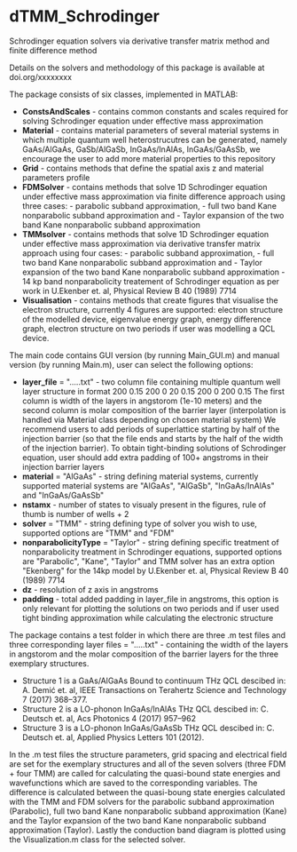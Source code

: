 # dTMM_Schrodinger
Schrodinger equation solvers via derivative transfer matrix method and finite difference method

Details on the solvers and methodology of this package is available at doi.org/xxxxxxxx

The package consists of six classes, implemented in MATLAB:
  - **ConstsAndScales** - contains common constants and scales required for solving Schrodinger equation under effective mass approximation
  - **Material** - contains material parameters of several material systems in which multiple quantum well heterostrucutres can be generated, namely GaAs/AlGaAs, GaSb/AlGaSb, InGaAs/InAlAs, InGaAs/GaAsSb, we encourage the user to add more material properties to this repository
  - **Grid** - contains methods that define the spatial axis z and material parameters profile
  - **FDMSolver** - contains methods that solve 1D Schrodinger equation under effective mass approximation via finite difference approach using three cases:
          - parabolic subband approximation,
          - full two band Kane nonparabolic subband approximation and
          - Taylor expansion of the two band Kane nonparabolic subband approximation
  - **TMMsolver** - contains methods that solve 1D Schrodinger equation under effective mass approximation via derivative transfer matrix approach using four cases: 
          - parabolic subband approximation,
          - full two band Kane nonparabolic subband approximation and
          - Taylor expansion of the two band Kane nonparabolic subband approximation
          - 14 kp band nonparabolicity treatement of Schrodinger equation as per work in  U.Ekenber et. al, Physical Review B 40 (1989) 7714
   -  **Visualisation** - contains methods that create figures that visualise the electron structure, currently 4 figures are supported: electron structure of the modelled device, eigenvalue energy graph, energy difference graph, electron structure on two periods if user was modelling a QCL device.

The main code contains GUI version (by running Main_GUI.m) and manual version (by running Main.m), user can select the following options:
   -  **layer_file** = ".....txt" - two column file containing multiple quantum well layer structure in format
       200  0.15
       200  0
       20   0.15
       200  0
       200  0.15
      The first column is width of the layers in angstorom (1e-10 meters) and the second column is molar composition of the barrier layer (interpolation is handled via Material class depending on chosen material system)
      We recommend users to add periods of superlattice starting by half of the injection barrier (so that the file ends and starts by the half of the width of the injection barrier).
      To obtain tight-binding solutions of Schrodinger equation, user should add extra padding of 100+ angstroms in their injection barrier layers
  - **material** = "AlGaAs" - string defining material systems, currently supported material systems are "AlGaAs", "AlGaSb", "InGaAs/InAlAs" and "InGaAs/GaAsSb"
  - **nstamx** - number of states to visualy present in the figures, rule of thumb is number of wells + 2
  - **solver** = "TMM" - string defining type of solver you wish to use, supported options are "TMM" and "FDM"
  - **nonparabolicityType** = "Taylor" - string defining specific treatment of nonparabolicity treatment in Schrodinger equations, supported options are "Parabolic", "Kane", "Taylor" and TMM solver has an extra option "Ekenberg" for the 14kp model by U.Ekenber et. al, Physical Review B 40 (1989) 7714
  - **dz** - resolution of z axis in angstroms
  - **padding** - total added padding in layer_file in angstroms, this option is only relevant for plotting the solutions on two periods and if user used tight binding approximation while calculating the electronic structure

The package contains a test folder in which there are three .m test files and three corresponding layer files = ".....txt" - containing the width of the layers in angstorom and the molar composition of the barrier layers for the three exemplary structures.

  - Structure 1 is a GaAs/AlGaAs Bound to continuum THz QCL descibed in: A. Demić et. al, IEEE Transactions on Terahertz Science and Technology 7 (2017) 368–377.
  - Structure 2 is a LO-phonon InGaAs/InAlAs THz QCL descibed in: C. Deutsch et. al, Acs Photonics 4 (2017) 957–962
  - Structure 3 is a LO-phonon InGaAs/GaAsSb THz QCL descibed in: C. Deutsch et. al, Applied Physics Letters 101 (2012).

In the .m test files the structure parameters, grid spacing and electrical field are set for the exemplary structures and all of the seven solvers (three FDM + four TMM) are called for calculating the quasi-bound state energies and wavefunctions which are saved to the corresponding variables.
The difference is calculated between the quasi-boung state energies calculated with the TMM and FDM solvers for the parabolic subband approximation (Parabolic), full two band Kane nonparabolic subband approximation (Kane) and the Taylor expansion of the two band Kane nonparabolic subband approximation (Taylor). Lastly the conduction band diagram is plotted using the Visualization.m class for the selected solver.

